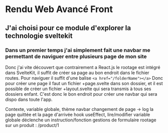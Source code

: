 # Rendu Web Avancé Front
## J'ai choisi pour ce module d'explorer la technologie sveltekit
### Dans un premier temps j'ai simplement fait une navbar me permettant de naviguer entre plusieurs page de mon site
Donc j'ai vite découvert que contrairement a React.js le rootage est intégré dans SvelteKit, il suffit de créer sa page au bon endroit dans le fichier routes.
Pour naviguer il suffit d'une balise `<a href="/folderName"></a>`
Donc pour créer une page il faut un fichier +page.svelte dans son dossier, et il est possible de créer un fichier +layout.svelte qui sera transmis à tous ses dossiers enfant. C'est donc le bon endroit pour créer une navbar qui sera dispo dans toute l'app.


Contexte, variable globale, thème
navbar
changement de page -> log la page quittée et la page d'arrivée
hook useEffect, lire/modifier variable globale déclenche un instruction/fonction
gestions de formulaire
rootage sur un produit : /product/1
